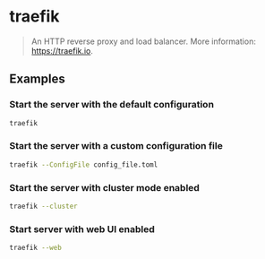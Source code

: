 # traefik

> An HTTP reverse proxy and load balancer. More information: <https://traefik.io>.

## Examples

### Start the server with the default configuration

```bash
traefik
```

### Start the server with a custom configuration file

```bash
traefik --ConfigFile config_file.toml
```

### Start the server with cluster mode enabled

```bash
traefik --cluster
```

### Start server with web UI enabled

```bash
traefik --web
```
